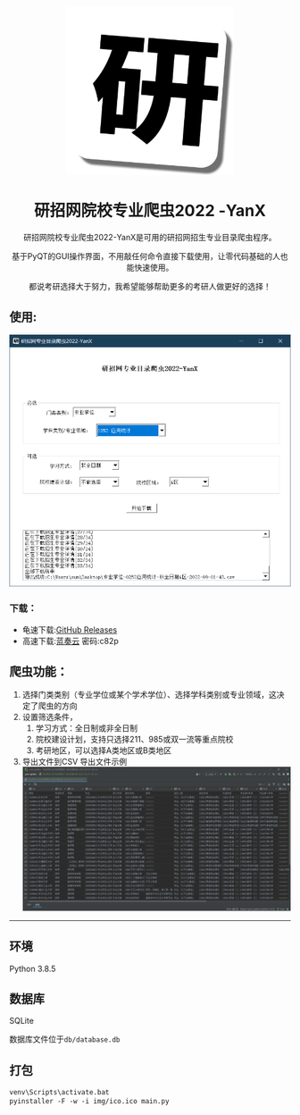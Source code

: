 <div align=center>
<img style="height: 300px" src="img/main.png" />

# 研招网院校专业爬虫2022 -YanX

研招网院校专业爬虫2022-YanX是可用的研招网招生专业目录爬虫程序。

基于PyQT的GUI操作界面，不用敲任何命令直接下载使用，让零代码基础的人也能快速使用。

都说考研选择大于努力，我希望能够帮助更多的考研人做更好的选择！

</div>

## 使用:
   ![](img/2022-09-01_01-25-44.png)
### 下载：
- 龟速下载:[GitHub Releases](https://github.com/xx025/YanX/releases/download/0.1/2022_YanX_Win64.zip)
- 高速下载:[蓝奏云](https://wwu.lanzouv.com/ihzfD0aqva7a) 密码:c82p



## 爬虫功能：

1. 选择门类类别（专业学位或某个学术学位）、选择学科类别或专业领域，这决定了爬虫的方向
2. 设置筛选条件，
    1. 学习方式：全日制或非全日制
    2. 院校建设计划，支持只选择211、985或双一流等重点院校
    3. 考研地区，可以选择A类地区或B类地区
3. 导出文件到CSV
   导出文件示例
   ![](img/2022-09-01_01-25-24.png)

---

## 环境

Python 3.8.5

## 数据库

SQLite

数据库文件位于`db/database.db`



## 打包

```
venv\Scripts\activate.bat
pyinstaller -F -w -i img/ico.ico main.py
```

